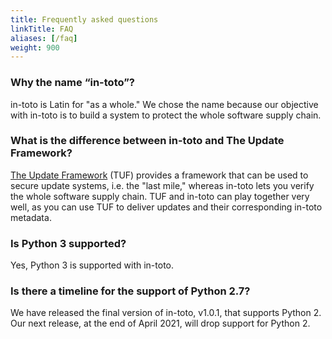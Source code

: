 ```yaml
---
title: Frequently asked questions
linkTitle: FAQ
aliases: [/faq]
weight: 900
---
```


### Why the name “in-toto”?

in-toto is Latin for "as a whole." We chose the name because our objective with
in-toto is to build a system to protect the whole software supply chain.

### What is the difference between in-toto and The Update Framework?

[The Update Framework](https://theupdateframework.io) (TUF) provides a framework
that can be used to secure update systems, i.e. the "last mile," whereas in-toto
lets you verify the whole software supply chain. TUF and in-toto can play
together very well, as you can use TUF to deliver updates and their
corresponding in-toto metadata.

### Is Python 3 supported?

Yes, Python 3 is supported with in-toto.

### Is there a timeline for the support of Python 2.7?

We have released the final version of in-toto, v1.0.1, that supports Python 2.
Our next release, at the end of April 2021, will drop support for Python 2.
